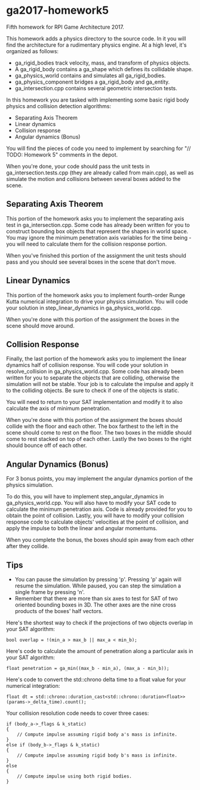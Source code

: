 # ga2017-homework5
Fifth homework for RPI Game Architecture 2017.

This homework adds a physics directory to the source code.  In it you will find
the architecture for a rudimentary physics engine.  At a high level, it's
organized as follows:

* ga_rigid_bodies track velocity, mass, and transform of physics objects.
* A ga_rigid_body contains a ga_shape which defines its collidable shape.
* ga_physics_world contains and simulates all ga_rigid_bodies.
* ga_physics_component bridges a ga_rigid_body and ga_entity.
* ga_intersection.cpp contains several geometric intersection tests.

In this homework you are tasked with implementing some basic rigid body physics
and collision detection algorithms:

* Separating Axis Theorem
* Linear dynamics
* Collision response
* Angular dynamics (Bonus)

You will find the pieces of code you need to implement by searching for
"// TODO: Homework 5" comments in the depot.

When you're done, your code should pass the unit tests in
ga_intersection.tests.cpp (they are already called from main.cpp), as well as
simulate the motion and collisions between several boxes added to the scene.

## Separating Axis Theorem

This portion of the homework asks you to implement the separating axis test in
ga_intersection.cpp.  Some code has already been written for you to construct
bounding box objects that represent the shapes in world space.  You may ignore
the minimum penetration axis variables for the time being - you will need to
calculate them for the collision response portion.

When you've finished this portion of the assignment the unit tests should pass
and you should see several boxes in the scene that don't move.

## Linear Dynamics

This portion of the homework asks you to implement fourth-order Runge Kutta
numerical integration to drive your physics simulation.  You will code your
solution in step_linear_dynamics in ga_physics_world.cpp.

When you're done with this portion of the assignment the boxes in the scene
should move around.

## Collision Response

Finally, the last portion of the homework asks you to implement the linear
dynamics half of collision response.  You will code your solution in
resolve_collision in ga_physics_world.cpp.  Some code has already been written
for you to separate the objects that are colliding, otherwise the simulation
will not be stable.  Your job is to calculate the impulse and apply it to the
colliding objects.  Be sure to check if one of the objects is static.

You will need to return to your SAT implementation and modify it to also
calculate the axis of minimum penetration.

When you're done with this portion of the assignment the boxes should collide
with the floor and each other.  The box farthest to the left in the scene should
come to rest on the floor.  The two boxes in the middle should come to rest
stacked on top of each other.  Lastly the two boxes to the right should bounce
off of each other.

## Angular Dynamics (Bonus)

For 3 bonus points, you may implement the angular dynamics portion of the
physics simulation.

To do this, you will have to implement step_angular_dynamics in
ga_physics_world.cpp.  You will also have to modify your SAT code to calculate
the minimum penetration axis.  Code is already provided for you to obtain the
point of collision.  Lastly, you will have to modify your collision response
code to calculate objects' velocities at the point of collision, and apply the
impulse to both the linear and angular momentums.

When you complete the bonus, the boxes should spin away from each other after
they collide.

## Tips

* You can pause the simulation by pressing 'p'.  Pressing 'p' again will
resume the simulation.  While paused, you can step the simulation a single
frame by pressing 'n'.
* Remember that there are more than six axes to test for SAT of two oriented
bounding boxes in 3D.  The other axes are the nine cross products of the
boxes' half vectors.

Here's the shortest way to check if the projections of two objects
overlap in your SAT algorithm:

	bool overlap = !(min_a > max_b || max_a < min_b);

Here's code to calculate the amount of penetration along a particular
axis in your SAT algorithm:

	float penetration = ga_min((max_b - min_a), (max_a - min_b));

Here's code to convert the std::chrono delta time to a float value for
your numerical integration:

	float dt = std::chrono::duration_cast<std::chrono::duration<float>>(params->_delta_time).count();

Your collision resolution code needs to cover three cases:

	if (body_a->_flags & k_static)
	{
		// Compute impulse assuming rigid body a's mass is infinite.
	}
	else if (body_b->_flags & k_static)
	{
		// Compute impulse assuming rigid body b's mass is infinite.
	}
	else
	{
		// Compute impulse using both rigid bodies.
	}
